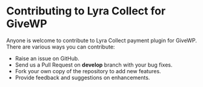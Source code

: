 # Contributing to Lyra Collect for GiveWP

Anyone is welcome to contribute to Lyra Collect payment plugin for GiveWP. There are various ways you can contribute:

- Raise an issue on GitHub.
- Send us a Pull Request on **develop** branch with your bug fixes.
- Fork your own copy of the repository to add new features.
- Provide feedback and suggestions on enhancements.